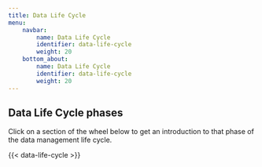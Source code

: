```yaml
---
title: Data Life Cycle
menu:
    navbar:
        name: Data Life Cycle
        identifier: data-life-cycle
        weight: 20
    bottom_about:
        name: Data Life Cycle
        identifier: data-life-cycle
        weight: 20
---
```


## Data Life Cycle phases

<!-- insert some explaining 'About' text -->

Click on a section of the wheel below to get an introduction to that phase of the data management life cycle.

{{< data-life-cycle >}}
